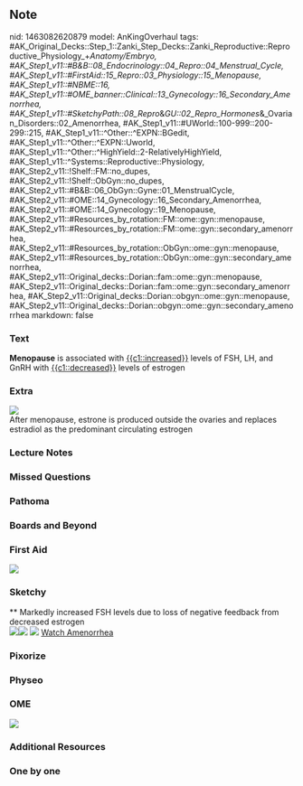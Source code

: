 ## Note
nid: 1463082620879
model: AnKingOverhaul
tags: #AK_Original_Decks::Step_1::Zanki_Step_Decks::Zanki_Reproductive::Reproductive_Physiology_+_Anatomy/Embryo, #AK_Step1_v11::#B&B::08_Endocrinology::04_Repro::04_Menstrual_Cycle, #AK_Step1_v11::#FirstAid::15_Repro::03_Physiology::15_Menopause, #AK_Step1_v11::#NBME::16, #AK_Step1_v11::#OME_banner::Clinical::13_Gynecology::16_Secondary_Amenorrhea, #AK_Step1_v11::#SketchyPath::08_Repro_&_GU::02_Repro_Hormones_&_Ovarian_Disorders::02_Amenorrhea, #AK_Step1_v11::#UWorld::100-999::200-299::215, #AK_Step1_v11::^Other::^EXPN::BGedit, #AK_Step1_v11::^Other::^EXPN::Uworld, #AK_Step1_v11::^Other::^HighYield::2-RelativelyHighYield, #AK_Step1_v11::^Systems::Reproductive::Physiology, #AK_Step2_v11::!Shelf::FM::no_dupes, #AK_Step2_v11::!Shelf::ObGyn::no_dupes, #AK_Step2_v11::#B&B::06_ObGyn::Gyne::01_MenstrualCycle, #AK_Step2_v11::#OME::14_Gynecology::16_Secondary_Amenorrhea, #AK_Step2_v11::#OME::14_Gynecology::19_Menopause, #AK_Step2_v11::#Resources_by_rotation::FM::ome::gyn::menopause, #AK_Step2_v11::#Resources_by_rotation::FM::ome::gyn::secondary_amenorrhea, #AK_Step2_v11::#Resources_by_rotation::ObGyn::ome::gyn::menopause, #AK_Step2_v11::#Resources_by_rotation::ObGyn::ome::gyn::secondary_amenorrhea, #AK_Step2_v11::Original_decks::Dorian::fam::ome::gyn::menopause, #AK_Step2_v11::Original_decks::Dorian::fam::ome::gyn::secondary_amenorrhea, #AK_Step2_v11::Original_decks::Dorian::obgyn::ome::gyn::menopause, #AK_Step2_v11::Original_decks::Dorian::obgyn::ome::gyn::secondary_amenorrhea
markdown: false

### Text
<b>Menopause</b> is associated with <u>{{c1::increased}}</u> levels
of FSH, LH, and GnRH with <u>{{c1::decreased}}</u> levels of
estrogen

### Extra
<img src="paste-262882063286624.jpg">
<div>
  After menopause, estrone is produced outside the ovaries and
  replaces estradiol as the predominant circulating estrogen
</div>

### Lecture Notes


### Missed Questions


### Pathoma


### Boards and Beyond


### First Aid
<img src="tmpnT4zVa.png">

### Sketchy
<div>
  ** Markedly increased FSH levels due to loss of negative feedback
  from decreased estrogen
</div><img src="31.%20Menopause.png"><img src=
"32.%20Menupause%20Physiology.png"> <img src=
"Complete%20Sketch-40fcb2cb5a1800952856064f619e52938faea232_1566160514431.jpg">
 <a href=
"https://dashboard.sketchy.com/study/medical/courses/medical-pathophysiology/units/medical-pathophysiology-reproductive-gu/videos/medical-pathophysiology-reproductive-and-gu-reproductive-hormones-and-ovarian-disorders-amenorrhea?utm_source=anki&utm_medium=partnership&utm_campaign=february_update&utm_content=medical">
Watch Amenorrhea</a>

### Pixorize


### Physeo


### OME
<div class="ome-widget">
  <a href=
  "https://onlinemeded.org/spa/gynecology/secondary-amenorrhea/acquire?ref=anki">
  <img src="_OME_AnkiFlashcards_Lesson_6.png"></a>
</div>

### Additional Resources


### One by one

